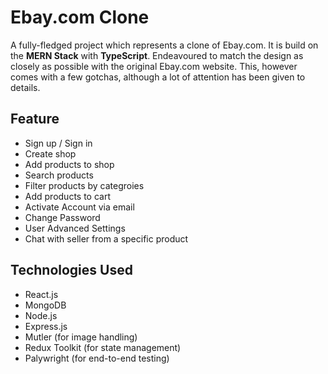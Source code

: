 # Ebay.com Clone

A fully-fledged project which represents a clone of Ebay.com. It is build on the **MERN Stack** with **TypeScript**. Endeavoured to match the design as closely as possible with the original Ebay.com website. This, however comes with a few gotchas, although a lot of attention has been given to details.

## Feature

- Sign up / Sign in
- Create shop
- Add products to shop
- Search products
- Filter products by categroies
- Add products to cart
- Activate Account via email
- Change Password
- User Advanced Settings
- Chat with seller from a specific product

## Technologies Used

- React.js
- MongoDB
- Node.js
- Express.js
- Mutler (for image handling)
- Redux Toolkit (for state management)
- Palywright (for end-to-end testing)
